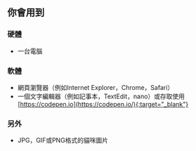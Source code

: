 ## 你會用到

### 硬體

- 一台電腦


### 軟體

- 網頁瀏覽器（例如Internet Explorer，Chrome，Safari）
- 一個文字編輯器（例如記事本，TextEdit，nano）或存取使用 [https://codepen.io](https://codepen.io/){:target="_blank"}

### 另外

- JPG，GIF或PNG格式的貓咪圖片
